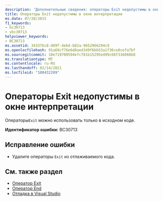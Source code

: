 ```yaml
---
description: 'Дополнительные сведения: операторы Exit недопустимы в окне Immediate'
title: Операторы Exit недопустимы в окне интерпретации
ms.date: 07/20/2015
f1_keywords:
- bc30713
- vbc30713
helpviewer_keywords:
- BC30713
ms.assetid: 343376c8-d89f-4ebd-b82a-9652966294c9
ms.openlocfilehash: 91a69cf76e6d8aed349f6bb53a1f36ce8cefa7bf
ms.sourcegitcommit: 10e719780594efc781b15295e499c66f316068b8
ms.translationtype: MT
ms.contentlocale: ru-RU
ms.lasthandoff: 02/14/2021
ms.locfileid: "100432209"
---
```

# <a name="exit-statements-are-not-valid-in-the-immediate-window"></a>Операторы Exit недопустимы в окне интерпретации

Операторы`Exit` можно использовать только в исходном коде.  
  
 **Идентификатор ошибки:** BC30713  
  
## <a name="to-correct-this-error"></a>Исправление ошибки  
  
- Удалите операторы `Exit` из отлаживаемого кода.  
  
## <a name="see-also"></a>См. также раздел

- [Оператор Exit](../language-reference/statements/exit-statement.md)
- [Оператор End](../language-reference/statements/end-statement.md)
- [Отладка в Visual Studio](/visualstudio/debugger/debugger-feature-tour)
